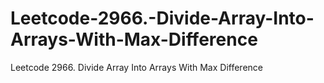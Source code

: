 # Leetcode-2966.-Divide-Array-Into-Arrays-With-Max-Difference
Leetcode 2966. Divide Array Into Arrays With Max Difference
